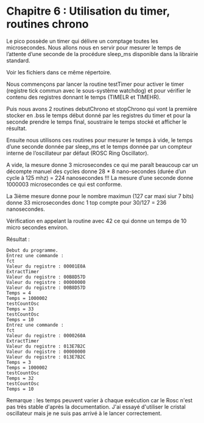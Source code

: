  # Chapitre 6 : Utilisation du timer, routines chrono

Le pico possède un timer qui délivre un comptage toutes les microsecondes. Nous allons nous en servir pour mesurer le temps de l’attente d’une seconde de la procédure sleep_ms disponible dans la librairie standard.

Voir les fichiers dans ce même répertoire.

Nous commençons par lancer la routine testTimer pour activer le timer (registre tick commun avec le sous-système watchdog) et pour vérifier le contenu des registres donnant le temps (TIMELR et TIMEHR).

Puis nous avons 2 routines debutChrono et stopChrono qui vont la première stocker en .bss le temps début donné par les registres du timer et pour la seconde prendre le temps final, soustraire le temps stocké et afficher le résultat.

Ensuite nous utilisons ces routines pour mesurer le temps à vide, le temps d’une seconde donnée par  sleep_ms et le temps donnée par un compteur interne de l’oscillateur par défaut (ROSC Ring Oscillator).

A vide, la mesure donne 3 microsecondes ce qui me paraît beaucoup car un décompte manuel des cycles donne 28  * 8 nano-secondes (durée d’un cycle à 125 mhz) = 224 nanosecondes !!!
La mesure d’une seconde donne 1000003 microsecondes ce qui est conforme.

La 3ième mesure donne pour le nombre maximun (127 car maxi siur 7 bits) donne 33 microsecondes donc 1 top compte pour 30/127 = 236 nanosecondes.

Vérification en appelant la routine avec 42 ce qui donne un temps de 10 micro secondes environ.

Résultat :
```
Debut du programme.
Entrez une commande :
fct
Valeur du registre : 00001E0A
ExtractTimer
Valeur du registre : 00B8D57D
Valeur du registre : 00000000
Valeur du registre : 00B8D57D
Temps = 4
Temps = 1000002
testCountOsc
Temps = 33
testCountOsc
Temps = 10
Entrez une commande :
fct
Valeur du registre : 0000260A
ExtractTimer
Valeur du registre : 013E7B2C
Valeur du registre : 00000000
Valeur du registre : 013E7B2C
Temps = 3
Temps = 1000002
testCountOsc
Temps = 32
testCountOsc
Temps = 10
```
Remarque : les temps peuvent varier à chaque exécution car le Rosc n'est pas très stable d'après la documentation. J'ai essayé d'utiliser le cristal oscillateur mais je ne suis pas arrivé à le lancer correctement. 
